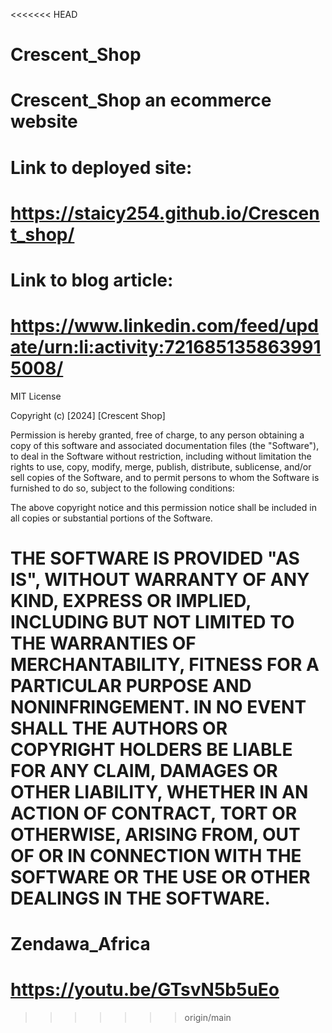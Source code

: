 <<<<<<< HEAD
# Crescent_Shop

# Crescent_Shop an ecommerce website 


# Link to deployed site: 
# https://staicy254.github.io/Crescent_shop/


# Link to blog article:
# https://www.linkedin.com/feed/update/urn:li:activity:7216851358639915008/

MIT License

Copyright (c) [2024] [Crescent Shop]

Permission is hereby granted, free of charge, to any person obtaining a copy
of this software and associated documentation files (the "Software"), to deal
in the Software without restriction, including without limitation the rights
to use, copy, modify, merge, publish, distribute, sublicense, and/or sell
copies of the Software, and to permit persons to whom the Software is
furnished to do so, subject to the following conditions:

The above copyright notice and this permission notice shall be included in all
copies or substantial portions of the Software.

THE SOFTWARE IS PROVIDED "AS IS", WITHOUT WARRANTY OF ANY KIND, EXPRESS OR
IMPLIED, INCLUDING BUT NOT LIMITED TO THE WARRANTIES OF MERCHANTABILITY,
FITNESS FOR A PARTICULAR PURPOSE AND NONINFRINGEMENT. IN NO EVENT SHALL THE
AUTHORS OR COPYRIGHT HOLDERS BE LIABLE FOR ANY CLAIM, DAMAGES OR OTHER
LIABILITY, WHETHER IN AN ACTION OF CONTRACT, TORT OR OTHERWISE, ARISING FROM,
OUT OF OR IN CONNECTION WITH THE SOFTWARE OR THE USE OR OTHER DEALINGS IN THE
SOFTWARE.
=======
# Zendawa_Africa
# https://youtu.be/GTsvN5b5uEo
>>>>>>> origin/main
